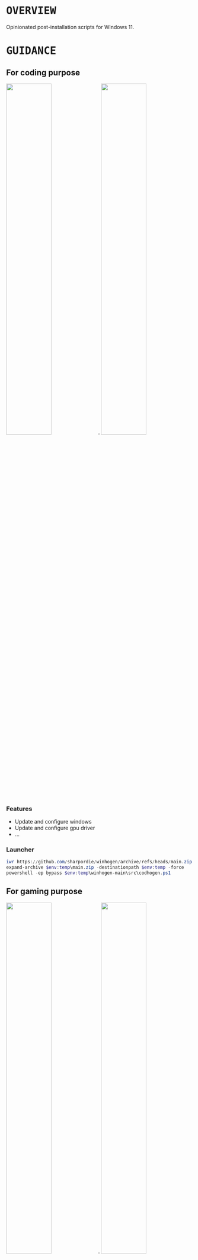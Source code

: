 # <samp>OVERVIEW</samp>

Opinionated post-installation scripts for Windows 11.

# <samp>GUIDANCE</samp>

## For coding purpose

<img src="https://fakeimg.pl/852x480/43d6b5/43d6b5" width="49.25%"/><img src="https://upload.wikimedia.org/wikipedia/commons/c/ca/1x1.png" width="1.5%"/><img src="https://fakeimg.pl/852x480/43d6b5/43d6b5" width="49.25%"/>

### Features

- Update and configure windows
- Update and configure gpu driver
- ...

### Launcher

```powershell
iwr https://github.com/sharpordie/winhogen/archive/refs/heads/main.zip -o $env:temp\main.zip
expand-archive $env:temp\main.zip -destinationpath $env:temp -force
powershell -ep bypass $env:temp\winhogen-main\src\codhogen.ps1
```

## For gaming purpose

<img src="https://fakeimg.pl/852x480/ffa154/ffa154" width="49.25%"/><img src="https://upload.wikimedia.org/wikipedia/commons/c/ca/1x1.png" width="1.5%"/><img src="https://fakeimg.pl/852x480/ffa154/ffa154" width="49.25%"/>

### Features

- Update and configure windows
- Update and configure gpu driver
- ...

### Launcher

```powershell
iwr https://github.com/sharpordie/winhogen/archive/refs/heads/main.zip -o $env:temp\main.zip
expand-archive $env:temp\main.zip -destinationpath $env:temp -force
powershell -ep bypass $env:temp\winhogen-main\src\gamhogen.ps1
```

## For stream purpose

<img src="https://fakeimg.pl/852x480/9bdb4d/9bdb4d" width="49.25%"/><img src="https://upload.wikimedia.org/wikipedia/commons/c/ca/1x1.png" width="1.5%"/><img src="https://fakeimg.pl/852x480/9bdb4d/9bdb4d" width="49.25%"/>

### Features

- Update and configure windows
- Update and configure gpu driver
- Update and configure sunshine
- ...

### Launcher

```powershell
iwr https://github.com/sharpordie/winhogen/archive/refs/heads/main.zip -o $env:temp\main.zip
expand-archive $env:temp\main.zip -destinationpath $env:temp -force
powershell -ep bypass $env:temp\winhogen-main\src\strhogen.ps1
```

## For custom purpose

Copy the generic template and make it yours.

```powershell
git clone https://github.com/sharpordie/winhogen.git
cp winhogen\src\template.ps1 winhogen\src\cushogen.ps1
```